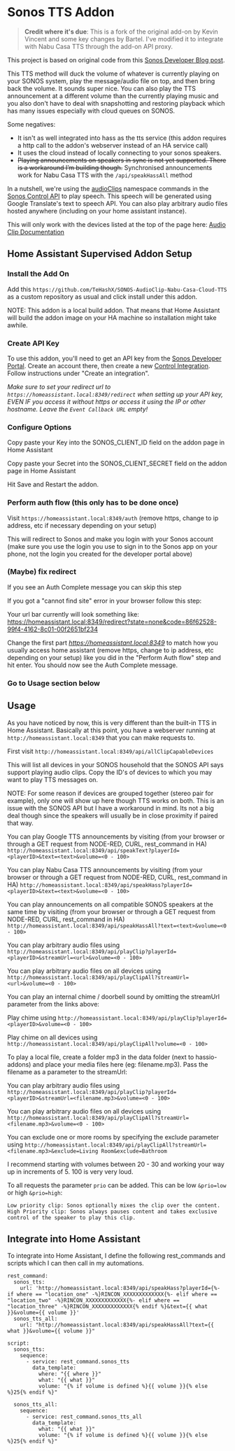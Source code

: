 # Sonos TTS Addon

> **Credit where it's due**: This is a fork of the original add-on by Kevin Vincent and some key changes by Bartel. I've modified it to integrate with Nabu Casa TTS through the add-on API proxy.

This project is based on original code from this [Sonos Developer Blog post](https://developer.sonos.com/code/making-sonos-talk-with-the-audioclip-api/).

This TTS method will duck the volume of whatever is currently playing on your SONOS system, play the message/audio file on top, and then bring back the volume. It sounds super nice. You can also play the TTS announcement at a different volume than the currently playing music and you also don't have to deal with snapshotting and restoring playback which has many issues especially with cloud queues on SONOS.

Some negatives:

- It isn't as well integrated into hass as the tts service (this addon requires a http call to the addon's webserver instead of an HA service call)
- It uses the cloud instead of locally connecting to your sonos speakers.
- ~~Playing announcements on speakers in sync is not yet supported. There is a workaround I’m building though.~~ Synchronised announcements work for Nabu Casa TTS with the `/api/speakHassAll` method

In a nutshell, we're using the [audioClips](https://developer.sonos.com/reference/control-api/audioclip/) namespace commands in the [Sonos Control API](https://developer.sonos.com/build/direct-control/) to play speech. This speech will be generated using Google Translate's text to speech API. You can also play arbitrary audio files hosted anywhere (including on your home assistant instance).

This will only work with the devices listed at the top of the page here: [Audio Clip Documentation](https://developer.sonos.com/reference/control-api/audioclip/)

## Home Assistant Supervised Addon Setup

### Install the Add On

Add this `https://github.com/TeHashX/SONOS-AudioClip-Nabu-Casa-Cloud-TTS` as a custom repository as usual and click install under this addon.

NOTE: This addon is a local build addon. That means that Home Assistant will build the addon image on your HA machine so installation might take awhile.

### Create API Key

To use this addon, you'll need to get an API key from the [Sonos Developer Portal](https://developer.sonos.com). Create an account there, then create a new [Control Integration](https://developer.sonos.com/news/create-client-credentials/). Follow instructions under "Create an integration".

_Make sure to set your redirect url to `https://homeassistant.local:8349/redirect` when setting up your API key, EVEN IF you access it without https or access it using the IP or other hostname. Leave the `Event Callback URL` empty!_

### Configure Options

Copy paste your Key into the SONOS_CLIENT_ID field on the addon page in Home Assistant

Copy paste your Secret into the SONOS_CLIENT_SECRET field on the addon page in Home Assistant

Hit Save and Restart the addon.

### Perform auth flow (this only has to be done once)

Visit `https://homeassistant.local:8349/auth` (remove https, change to ip address, etc if necessary depending on your setup)

This will redirect to Sonos and make you login with your Sonos account (make sure you use the login you use to sign in to the Sonos app on your phone, not the login you created for the developer portal above)

### (Maybe) fix redirect

If you see an Auth Complete message you can skip this step

If you got a "cannot find site" error in your browser follow this step:

Your url bar currently will look something like:
https://homeassistant.local:8349/redirect?state=none&code=86f62528-99f4-4162-8c01-00f2651bf234

Change the first part *https://homeassistant.local:8349* to match how you usually access home assistant (remove https, change to ip address, etc depending on your setup) like you did in the "Perform Auth flow" step and hit enter. You should now see the Auth Complete message.

### Go to Usage section below

## Usage

As you have noticed by now, this is very different than the built-in TTS in Home Assistant. Basically at this point, you have a webserver running at `http://homeassistant.local:8349` that you can make requests to.

First visit `http://homeassistant.local:8349/api/allClipCapableDevices`

This will list all devices in your SONOS household that the SONOS API says support playing audio clips. Copy the ID's of devices to which you may want to play TTS messages on.

NOTE: For some reason if devices are grouped together (stereo pair for example), only one will show up here though TTS works on both. This is an issue with the SONOS API but I have a workaround in mind. Its not a big deal though since the speakers will usually be in close proximity if paired that way.

You can play Google TTS announcements by visiting (from your browser or through a GET request from NODE-RED, CURL, rest_command in HA) `http://homeassistant.local:8349/api/speakText?playerId=<playerID>&text=<text>&volume=<0 - 100>`

You can play Nabu Casa TTS announcements by visiting (from your browser or through a GET request from NODE-RED, CURL, rest_command in HA) `http://homeassistant.local:8349/api/speakHass?playerId=<playerID>&text=<text>&volume=<0 - 100>`

You can play announcements on all compatible SONOS speakers at the same time by visiting (from your browser or through a GET request from NODE-RED, CURL, rest_command in HA) `http://homeassistant.local:8349/api/speakHassAll?text=<text>&volume=<0 - 100>`

You can play arbitrary audio files using `http://homeassistant.local:8349/api/playClip?playerId=<playerID>&streamUrl=<url>&volume=<0 - 100>`

You can play arbitrary audio files on all devices using `http://homeassistant.local:8349/api/playClipAll?streamUrl=<url>&volume=<0 - 100>`

You can play an internal chime / doorbell sound by omitting the streamUrl parameter from the links above:

Play chime using `http://homeassistant.local:8349/api/playClip?playerId=<playerID>&volume=<0 - 100>`

Play chime on all devices using `http://homeassistant.local:8349/api/playClipAll?volume=<0 - 100>`

To play a local file, create a folder mp3 in the data folder (next to hassio-addons) and place your media files here (eg: filename.mp3). Pass the filename as a parameter to the streamUrl:

You can play arbitrary audio files using `http://homeassistant.local:8349/api/playClip?playerId=<playerID>&streamUrl=<filename.mp3>&volume=<0 - 100>`

You can play arbitrary audio files on all devices using `http://homeassistant.local:8349/api/playClipAll?streamUrl=<filename.mp3>&volume=<0 - 100>`

You can exclude one or more rooms by specifying the exclude parameter using `http://homeassistant.local:8349/api/playClipAll?streamUrl=<filename.mp3>&exclude=Living Room&exclude=Bathroom`

I recommend starting with volumes between 20 - 30 and working your way up in increments of 5. 100 is very very loud.

To all requests the parameter `prio` can be added. This can be low `&prio=low` or high `&prio=high`:

```
Low priority clip: Sonos optionally mixes the clip over the content.
High Priority clip: Sonos always pauses content and takes exclusive control of the speaker to play this clip.
```

## Integrate into Home Assistant

To integrate into Home Assistant, I define the following rest_commands and scripts which I can then call in my automations.

```
rest_command:
  sonos_tts:
    url: 'http://homeassistant.local:8349/api/speakHass?playerId={%- if where == "location_one" -%}RINCON_XXXXXXXXXXXXX{%- elif where == "location_two" -%}RINCON_XXXXXXXXXXXXX{%- elif where == "location_three" -%}RINCON_XXXXXXXXXXXXX{% endif %}&text={{ what }}&volume={{ volume }}'
  sonos_tts_all:
    url: "http://homeassistant.local:8349/api/speakHassAll?text={{ what }}&volume={{ volume }}"

script:
  sonos_tts:
    sequence:
      - service: rest_command.sonos_tts
        data_template:
          where: "{{ where }}"
          what: "{{ what }}"
          volume: "{% if volume is defined %}{{ volume }}{% else %}25{% endif %}"

  sonos_tts_all:
    sequence:
      - service: rest_command.sonos_tts_all
        data_template:
          what: "{{ what }}"
          volume: "{% if volume is defined %}{{ volume }}{% else %}25{% endif %}"
```
